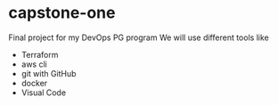 # capstone-one
Final project for my DevOps PG program
We will use different tools like 
- Terraform
- aws cli
- git with GitHub
- docker
- Visual Code